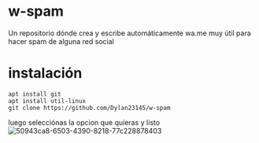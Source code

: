 # w-spam 

Un repositorio dónde crea y escribe automáticamente wa.me muy útil para hacer spam de alguna red social 

# instalación

    apt install git
    apt install util-linux
    git clone https://github.com/Dylan23145/w-spam

luego selecciónas la opcion que quieras y listo 
![50943ca8-6503-4390-8218-77c228878403](https://user-images.githubusercontent.com/74885040/156933710-e7883f79-a22a-4f0c-a071-d503a568fc13.jpg)
